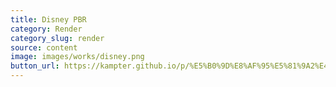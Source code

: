 ```yaml
---
title: Disney PBR
category: Render
category_slug: render
source: content
image: images/works/disney.png
button_url: https://kampter.github.io/p/%E5%B0%9D%E8%AF%95%E5%81%9A2%E4%B8%AAblender%E6%8F%92%E4%BB%B6/
---
```




